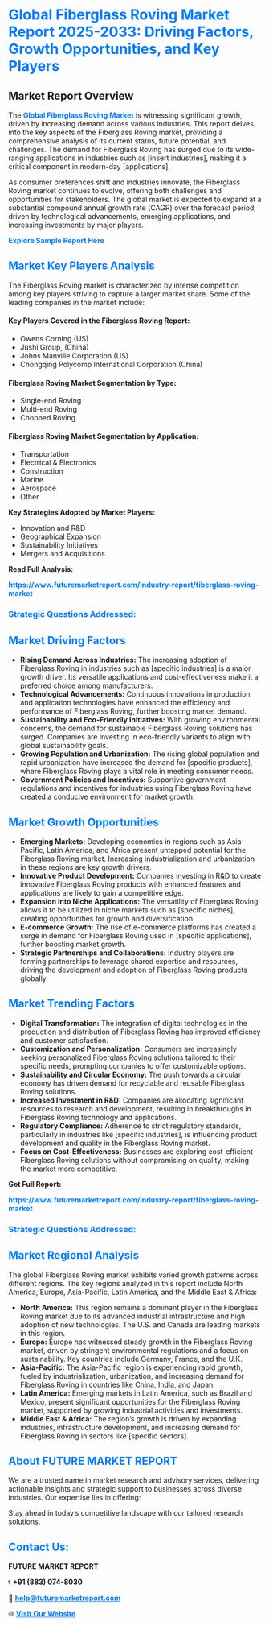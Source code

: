 <h1 style="color: #007BFF;">Global Fiberglass Roving Market Report 2025-2033: Driving Factors, Growth Opportunities, and Key Players</h1>

<section id="overview">
<h2>Market Report Overview</h2>
<p>The <a href="https://www.futuremarketreport.com/industry-report/fiberglass-roving-market" style="color: #007BFF; text-decoration: none;"><strong>Global Fiberglass Roving Market</strong></a> is witnessing significant growth, driven by increasing demand across various industries. This report delves into the key aspects of the Fiberglass Roving market, providing a comprehensive analysis of its current status, future potential, and challenges. The demand for Fiberglass Roving has surged due to its wide-ranging applications in industries such as [insert industries], making it a critical component in modern-day [applications].</p>
<p>As consumer preferences shift and industries innovate, the Fiberglass Roving market continues to evolve, offering both challenges and opportunities for stakeholders. The global market is expected to expand at a substantial compound annual growth rate (CAGR) over the forecast period, driven by technological advancements, emerging applications, and increasing investments by major players.</p>
</section>

<section id="overview">
<p><a href="https://www.futuremarketreport.com/request-sample/reportId=62058" style="color: #007BFF; text-decoration: none;"><strong>Explore Sample Report Here</strong></a></p>
</section>

<section id="key-players">
<h2 style="color: #007BFF;">Market Key Players Analysis</h2>
<p>The Fiberglass Roving market is characterized by intense competition among key players striving to capture a larger market share. Some of the leading companies in the market include:</p>
<h4>Key Players Covered in the Fiberglass Roving Report:</h4>
<ul><li>Owens Corning (US)</li><li>Jushi Group, (China)</li><li>Johns Manville Corporation (US)</li><li>Chongqing Polycomp International Corporation (China)</li></ul>
<h4>Fiberglass Roving Market Segmentation by Type:</h4>
<ul><li>Single-end Roving</li><li>Multi-end Roving</li><li>Chopped Roving</li></ul>

<h4>Fiberglass Roving Market Segmentation by Application:</h4>
<ul><li>Transportation</li><li>Electrical &amp; Electronics</li><li>Construction</li><li>Marine</li><li>Aerospace</li><li>Other</li></ul>
<p><strong>Key Strategies Adopted by Market Players:</strong></p>
<ul>
<li>Innovation and R&D</li>
<li>Geographical Expansion</li>
<li>Sustainability Initiatives</li>
<li>Mergers and Acquisitions</li>
</ul>
</section>

<section>
<p><strong>Read Full Analysis: </strong></p><a href="https://www.futuremarketreport.com/industry-report/fiberglass-roving-market" style="color: #007BFF; text-decoration: none;"><strong>https://www.futuremarketreport.com/industry-report/fiberglass-roving-market</strong></a>
<h3 style="color: #007BFF;">Strategic Questions Addressed:</h3>
</section>

<section id="driving-factors">
<h2 style="color: #007BFF;">Market Driving Factors</h2>
<ul>
<li><strong>Rising Demand Across Industries:</strong> The increasing adoption of Fiberglass Roving in industries such as [specific industries] is a major growth driver. Its versatile applications and cost-effectiveness make it a preferred choice among manufacturers.</li>
<li><strong>Technological Advancements:</strong> Continuous innovations in production and application technologies have enhanced the efficiency and performance of Fiberglass Roving, further boosting market demand.</li>
<li><strong>Sustainability and Eco-Friendly Initiatives:</strong> With growing environmental concerns, the demand for sustainable Fiberglass Roving solutions has surged. Companies are investing in eco-friendly variants to align with global sustainability goals.</li>
<li><strong>Growing Population and Urbanization:</strong> The rising global population and rapid urbanization have increased the demand for [specific products], where Fiberglass Roving plays a vital role in meeting consumer needs.</li>
<li><strong>Government Policies and Incentives:</strong> Supportive government regulations and incentives for industries using Fiberglass Roving have created a conducive environment for market growth.</li>
</ul>
</section>

<section id="growth-opportunities">
<h2 style="color: #007BFF;">Market Growth Opportunities</h2>
<ul>
<li><strong>Emerging Markets:</strong> Developing economies in regions such as Asia-Pacific, Latin America, and Africa present untapped potential for the Fiberglass Roving market. Increasing industrialization and urbanization in these regions are key growth drivers.</li>
<li><strong>Innovative Product Development:</strong> Companies investing in R&D to create innovative Fiberglass Roving products with enhanced features and applications are likely to gain a competitive edge.</li>
<li><strong>Expansion into Niche Applications:</strong> The versatility of Fiberglass Roving allows it to be utilized in niche markets such as [specific niches], creating opportunities for growth and diversification.</li>
<li><strong>E-commerce Growth:</strong> The rise of e-commerce platforms has created a surge in demand for Fiberglass Roving used in [specific applications], further boosting market growth.</li>
<li><strong>Strategic Partnerships and Collaborations:</strong> Industry players are forming partnerships to leverage shared expertise and resources, driving the development and adoption of Fiberglass Roving products globally.</li>
</ul>
</section>

<section id="trending-factors">
<h2 style="color: #007BFF;">Market Trending Factors</h2>
<ul>
<li><strong>Digital Transformation:</strong> The integration of digital technologies in the production and distribution of Fiberglass Roving has improved efficiency and customer satisfaction.</li>
<li><strong>Customization and Personalization:</strong> Consumers are increasingly seeking personalized Fiberglass Roving solutions tailored to their specific needs, prompting companies to offer customizable options.</li>
<li><strong>Sustainability and Circular Economy:</strong> The push towards a circular economy has driven demand for recyclable and reusable Fiberglass Roving solutions.</li>
<li><strong>Increased Investment in R&D:</strong> Companies are allocating significant resources to research and development, resulting in breakthroughs in Fiberglass Roving technology and applications.</li>
<li><strong>Regulatory Compliance:</strong> Adherence to strict regulatory standards, particularly in industries like [specific industries], is influencing product development and quality in the Fiberglass Roving market.</li>
<li><strong>Focus on Cost-Effectiveness:</strong> Businesses are exploring cost-efficient Fiberglass Roving solutions without compromising on quality, making the market more competitive.</li>
</ul>
</section>

<section>
<p><strong>Get Full Report: </strong></p><a href="https://www.futuremarketreport.com/industry-report/fiberglass-roving-market" style="color: #007BFF; text-decoration: none;"><strong>https://www.futuremarketreport.com/industry-report/fiberglass-roving-market</strong></a>
<h3 style="color: #007BFF;">Strategic Questions Addressed:</h3>
</section>


<section id="regional-analysis">
<h2 style="color: #007BFF;">Market Regional Analysis</h2>
<p>The global Fiberglass Roving market exhibits varied growth patterns across different regions. The key regions analyzed in this report include North America, Europe, Asia-Pacific, Latin America, and the Middle East & Africa:</p>
<ul>
<li><strong>North America:</strong> This region remains a dominant player in the Fiberglass Roving market due to its advanced industrial infrastructure and high adoption of new technologies. The U.S. and Canada are leading markets in this region.</li>
<li><strong>Europe:</strong> Europe has witnessed steady growth in the Fiberglass Roving market, driven by stringent environmental regulations and a focus on sustainability. Key countries include Germany, France, and the U.K.</li>
<li><strong>Asia-Pacific:</strong> The Asia-Pacific region is experiencing rapid growth, fueled by industrialization, urbanization, and increasing demand for Fiberglass Roving in countries like China, India, and Japan.</li>
<li><strong>Latin America:</strong> Emerging markets in Latin America, such as Brazil and Mexico, present significant opportunities for the Fiberglass Roving market, supported by growing industrial activities and investments.</li>
<li><strong>Middle East & Africa:</strong> The region’s growth is driven by expanding industries, infrastructure development, and increasing demand for Fiberglass Roving in sectors like [specific sectors].</li>
</ul>
</section>

<footer>
<h2 style="color: #007BFF;">About FUTURE MARKET REPORT</h2>
<p>We are a trusted name in market research and advisory services, delivering actionable insights and strategic support to businesses across diverse industries. Our expertise lies in offering:</p>

<p>Stay ahead in today’s competitive landscape with our tailored research solutions.</p>

<h2 style="color: #007BFF;">Contact Us:</h2>
<p><strong>FUTURE MARKET REPORT</strong></p>
<p>📞 <strong>+91 (883) 074-8030</strong></p>
<p>📧 <strong><a href="mailto:help@futuremarketreport.com" style="color: #007BFF;">help@futuremarketreport.com</a></strong></p>
<p>🌐 <strong><a href="https://www.futuremarketreport.com/" style="color: #007BFF;">Visit Our Website</a></strong></p>
</footer>